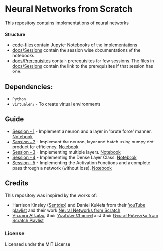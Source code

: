 # Neural Networks from Scratch

This repository contains implementations of neural networks

#### Structure
- [code-files](/code-files/) contain Jupyter Notebooks of the implementations
- [docs/Sessions](/docs/Sessions/) contain the session wise documentations of the notebooks
- [docs/Prerequisites](/docs/Prerequisites/) contain prerequisites for few sessions. The files in [docs/Sessions](/docs/Sessions/) contain the link to the prerequisites if that session has one.

## Dependencies:
- <code>Python</code> 
- <code>virtualenv</code> - To create virtual environments


## Guide
- [Session - 1](/docs/Sessions/Session_1.md) - Implement a neuron and a layer in 'brute force' manner. [Notebook](/code-files/1_Neurons_and_Layers.ipynb)
- [Session - 2](/docs/Sessions/Session_2.md) - Implement the neuron, layer and batch using numpy dot product for efficiency. [Notebook](/code-files/2_Using_NumPy.ipynb)
- [Session - 3](/docs/Sessions/Session_3.md) - Implementing multiple layers. [Notebook](/code-files/3_Multiple_Layers.ipynb)
- [Session - 4](/docs/Sessions/Session_4.md) - Implementing the Dense Layer Class. [Notebook](/code-files/4_Dense_Layer.ipynb)
- [Session - 5](/docs/Sessions/Session_5.md) - Implementing the Activation Functions and a complete pass through a network (without loss). [Notebook](/code-files/5_Activation_Functions.ipynb)

## Credits 
This repository was inspired by the works of:
- Harrison Kinsley ([Sentdex](https://www.youtube.com/@sentdex)) and Daniel Kukieła from their [YouTube playlist](https://www.youtube.com/playlist?list=PLQVvvaa0QuDcjD5BAw2DxE6OF2tius3V3) and their work [Neural Networks from Scratch](nnfs.io)
- [Vizuara AI Labs](https://vizuara.ai/), their [YouTube Channel](https://www.youtube.com/@vizuara) and their [Neural Networks from Scratch Playlist](https://www.youtube.com/playlist?list=PLPTV0NXA_ZSj6tNyn_UadmUeU3Q3oR-hu)


### License 
Licensed under the MIT License
